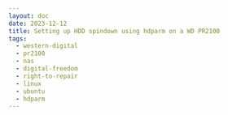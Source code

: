 ```yaml
---
layout: doc
date: 2023-12-12
title: Setting up HDD spindown using hdparm on a WD PR2100
tags:
  - western-digital
  - pr2100
  - nas
  - digital-freedom 
  - right-to-repair
  - linux
  - ubuntu
  - hdparm
---
```


<Title/>

If you're using your PR2100 as a backup device or data grave, you may want to spin down the HDDs when they're not in use to save energy and reduce noise.

> Spinning down the HDDs (after a reasonable delay) might increase their lifespan but also increases the time it takes to access data on them. If you're using your PR2100 as a NAS, you may not want to do this.

I found that two approaches may work, although I finally went with the second one, because I couldn't get the [first one](https://wiki.archlinux.org/title/hdparm#Persistent_configuration_using_udev_rules) to perform reliably.

## Approach 1: Persistent configuration using udev rules

1. ssh into your PR2100
2. _for each drive_
   1. find out the [short serial](https://wiki.archlinux.org/title/Udev#Identifying_a_disk_by_its_serial) by running `udevadm info /dev/sdX | grep SHORT`<C/>, replace `sdX` with the device id of your drive, e.g. `sda`
   2. run `sudo nano /etc/udev/rules.d/69-hdparm.rules`<C/> and enter the following line
    ```
    ACTION=="add", SUBSYSTEM=="block", KERNEL=="sd[a-z]", ENV{ID_SERIAL_SHORT}=="SERIAL_FROM_ABOVE", RUN+="/usr/sbin/hdparm -B 127 -S 241 /dev/sdX"
    ```
    replace `SERIAL_FROM_ABOVE` with the short serial you acquired in step 2.1 and `sdX` with the device id of your drive, e.g. `sda`
3. reboot your PR2100 (hard)
4. run `sudo systemctl status udev.service`<C/> and look for any errors related to your drives

## Approach 2: Persistent configuration using cron

1. ssh into your PR2100
2. run `sudo crontab -e`<C/>
3. _for each drive_
   1. enter a new line at the bottom of the file
    ```
    @reboot sleep 30 && /usr/sbin/hdparm -B 127 -S 241 /dev/sdX
    ```
    replace `sdX` with the device id of your drive, e.g. `sda`
4. reboot your PR2100 (hard)

The `-B` parameter must be set below 128, because [values above 127 apparently disable spindown](https://wiki.archlinux.org/title/hdparm#Power_management_configuration:~:text=Values%20from%201%20to%20127%20permit%20spin%2Ddown%2C%20whereas%20values%20from%20128%20to%20254%20do%20not.).

## Check if it works

1. install smartmontools by running `sudo apt install smartmontools`<C/> ([reason](https://wiki.archlinux.org/title/hdparm#Querying_the_status_of_the_disk_without_waking_it_up))
2. wait for the drives to spin down, then run `sudo smartctl -i -n standby /dev/sda`. The output should look like this:
  ```
    smartctl 7.2 2020-12-30 r5155 [x86_64-linux-5.15.0-91-generic] (local build)
    Copyright (C) 2002-20, Bruce Allen, Christian Franke, www.smartmontools.org

    Device is in STANDBY mode, exit(2)
  ```

## Spindown Time Notation

[From the documentation](https://wiki.archlinux.org/title/hdparm#:~:text=The%20value%20of%200%20disables%20spindown%2C%20the%20values%20from%201%20to%20240%20specify%20multiples%20of%205%20seconds%20and%20values%20from%20241%20to%20251%20specify%20multiples%20of%2030%20minutes.):

>  The value of 0 disables spindown, the values from 1 to 240 specify multiples of 5 seconds and values from 241 to 251 specify multiples of 30 minutes.

Here's a table with some examples:

| Value | Time |
|-------|------|
| 0     | disabled |
| 1     | 5 seconds |
| 2     | 10 seconds |
| 120   | 10 minutes |
| 240   | 20 minutes |
| 241   | 30 minutes |
| 242   | 60 minutes |
| 243   | 90 minutes |
| 244   | 120 minutes |
| 250   | 240 minutes |

## Bonus: Show Drive Power State using the PR2100's Power LED

If you want to see if your drives are spinning or not, you can use the LED on the front of the device to show the state of the drives.

run `sudo nano /usr/local/sbin/hdd-led.py`<C/> and paste the following code:

```python
import os
import sys

if os.geteuid() != 0:
  print("this script needs to be run as root")
  sys.exit(1)

# list of disks to check, e.g. ["/dev/sda", "/dev/sdb"]
disks = ["/dev/sda"]
active_disk_count = 0

# if True, the green LED will blink when the disks are idle
blink_on_idle = True

for disk in disks:
  cmd = f"smartctl -i -n standby {disk} | grep -i \"power mode is\""
  stream = os.popen(cmd)
  cmd_output = stream.read().strip().lower()
  if "active" in cmd_output or "idle" in cmd_output:
    active_disk_count += 1

led_cmd = ''

if blink_on_idle:
    if active_disk_count > 0:
        led_cmd = 'wdhwc led --power --steady --blue && wdhwc led --power --blink'
    else:
        led_cmd = 'wdhwc led --power --blink --green && wdhwc led --power --steady'
else:
    if active_disk_count > 0:
        led_cmd = 'wdhwc led --power --steady --blue && wdhwc led --power --blink'
    else:
        led_cmd = 'wdhwc led --power --steady --green && wdhwc led --power --blink'

os.system(led_cmd)
```

Next, run `sudo crontab -e`<C/> and add the following line at the bottom of the file:

```
* * * * * python3 /usr/local/sbin/hdd-led.py
```

Now, the LED will blink green when the drives are idle and solid blue when they're active.

<Comment />